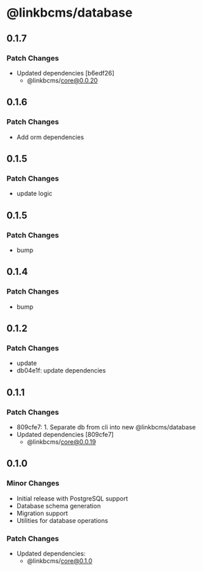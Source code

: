 # @linkbcms/database

## 0.1.7

### Patch Changes

- Updated dependencies [b6edf26]
  - @linkbcms/core@0.0.20

## 0.1.6

### Patch Changes

- Add orm dependencies

## 0.1.5

### Patch Changes

- update logic

## 0.1.5

### Patch Changes

- bump

## 0.1.4

### Patch Changes

- bump

## 0.1.2

### Patch Changes

- update
- db04e1f: update dependencies

## 0.1.1

### Patch Changes

- 809cfe7: 1. Separate db from cli into new @linkbcms/database
- Updated dependencies [809cfe7]
  - @linkbcms/core@0.0.19

## 0.1.0

### Minor Changes

- Initial release with PostgreSQL support
- Database schema generation
- Migration support
- Utilities for database operations

### Patch Changes

- Updated dependencies:
  - @linkbcms/core@0.1.0
